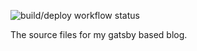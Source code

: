 ![build/deploy workflow status](https://github.com/stupergenius/Bens-Log/actions/workflows/build_deploy.yml/badge.svg)

The source files for my gatsby based blog.
